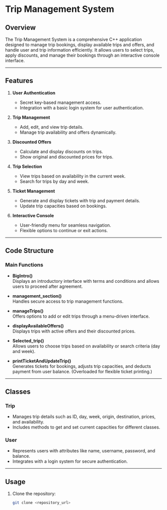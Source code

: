 # Trip Management System

## Overview
The Trip Management System is a comprehensive C++ application designed to manage trip bookings, display available trips and offers, and handle user and trip information efficiently. It allows users to select trips, apply discounts, and manage their bookings through an interactive console interface.

---

## Features
1. **User Authentication**  
   - Secret key-based management access.
   - Integration with a basic login system for user authentication.

2. **Trip Management**  
   - Add, edit, and view trip details.
   - Manage trip availability and offers dynamically.

3. **Discounted Offers**  
   - Calculate and display discounts on trips.
   - Show original and discounted prices for trips.

4. **Trip Selection**  
   - View trips based on availability in the current week.
   - Search for trips by day and week.

5. **Ticket Management**  
   - Generate and display tickets with trip and payment details.
   - Update trip capacities based on bookings.

6. **Interactive Console**  
   - User-friendly menu for seamless navigation.
   - Flexible options to continue or exit actions.

---

## Code Structure

### Main Functions
- **BigIntro()**  
  Displays an introductory interface with terms and conditions and allows users to proceed after agreement.

- **management_section()**  
  Handles secure access to trip management functions.

- **manageTrips()**  
  Offers options to add or edit trips through a menu-driven interface.

- **displayAvailableOffers()**  
  Displays trips with active offers and their discounted prices.

- **Selected_trip()**  
  Allows users to choose trips based on availability or search criteria (day and week).

- **printTicketAndUpdateTrip()**  
  Generates tickets for bookings, adjusts trip capacities, and deducts payment from user balance. (Overloaded for flexible ticket printing.)

---

## Classes
### Trip
- Manages trip details such as ID, day, week, origin, destination, prices, and availability.  
- Includes methods to get and set current capacities for different classes.

### User
- Represents users with attributes like name, username, password, and balance.  
- Integrates with a login system for secure authentication.

---

## Usage
1. Clone the repository:  
   ```bash
   git clone <repository_url>
